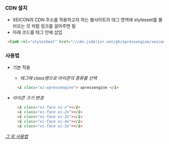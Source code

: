 ### CDN 설치
* XEICON의 CDN 주소를 적용하고자 하는 웹사이트의 <hrad>태그 영역에 styleseet를 불러오는 것 처럼 링크를 걸어주면 됨
* 아래 코드를 <head> 태그 안에 삽입
```html
 <link rel="stylesheet" href="//cdn.jsdelivr.net/gh/xpressengine/xeicon@2.3.1/xeicon.min.css">
```

### 사용법
* 기본 적용
  - <i>태그에 class명으로 아이콘의 종류를 선택
 
  ```html
    <i class="xi-xpressengine"> xpressengine </i>
  ```
  
* 아이콘 크기 변경  
  ```html
    <i class="xi-face xi-x"></i>
    <i class="xi-face xi-2x"></i> 
    <i class="xi-face xi-3x"></i> 
    <i class="xi-face xi-4x"></i> 
    <i class="xi-face xi-5x"></i>
  ```
  
[그 외 사용법](https://junistory.blogspot.com/2017/08/xeicon.html)
